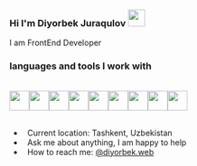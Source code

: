 ### Hi I'm Diyorbek Juraqulov <img src="https://media.giphy.com/media/hvRJCLFzcasrR4ia7z/giphy.gif" width="30px">

I am FrontEnd Developer
<br>
### languages and tools I work with
<br>
      <div style="display: flex;">
        <img src="https://upload.wikimedia.org/wikipedia/commons/thumb/6/61/HTML5_logo_and_wordmark.svg/768px-HTML5_logo_and_wordmark.svg.png" width="35px" height="35px" display="inline">
        <img src="https://w7.pngwing.com/pngs/945/441/png-transparent-web-development-cascading-style-sheets-html-logo-css3-storm-blue-angle-text.png" width="35px" height="35px">
        <img src="https://upload.wikimedia.org/wikipedia/commons/thumb/6/6a/JavaScript-logo.png/640px-JavaScript-logo.png" width="35px" height="35px">
        <img src="https://upload.wikimedia.org/wikipedia/commons/thumb/9/95/Vue.js_Logo_2.svg/1200px-Vue.js_Logo_2.svg.png" width="35px" height="35px">
        <img src="https://e7.pngegg.com/pngimages/72/936/png-clipart-sass-cascading-style-sheets-preprocessor-less-postcss-meng-miscellaneous-text-thumbnail.png" width="35px" height="35px">
        <img src="https://upload.wikimedia.org/wikipedia/commons/thumb/b/b2/Bootstrap_logo.svg/512px-Bootstrap_logo.svg.png" width="35px" height="35px">
        <img src="https://user-images.githubusercontent.com/7110136/29002857-9e802f08-7ab4-11e7-9c31-604b5d0d0c19.png" width="35px" height="35px">
        <img src="https://www.nicepng.com/png/full/209-2091499_vue-router-vuex-logo.png" width="35px" height="35px">
        <img src="https://upload.wikimedia.org/wikipedia/commons/thumb/9/95/Vue.js_Logo_2.svg/1200px-Vue.js_Logo_2.svg.png" width="35px" height="35px">
    </div>
<br>

- &nbsp; Current location: Tashkent, Uzbekistan
- &nbsp; Ask me about anything, I am happy to help
- &nbsp; How to reach me: [@diyorbek.web](https://instagram.com/diyorbek.web/)
